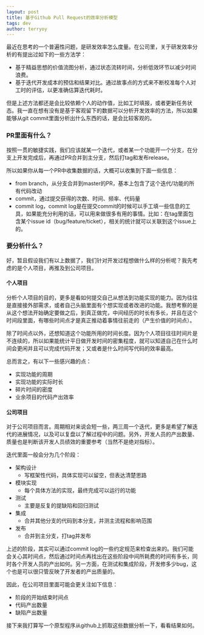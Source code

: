 ```yaml
---
layout: post
title: 基于Github Pull Request的效率分析模型
tags: dev
author: terryoy
---
```


最近在思考的一个普遍性问题，是研发效率怎么度量。在公司里，关于研发效率分析的有提出过如下的一些方法学：

* 基于精益思想的价值流图分析，通过状态流转时间，分析低效环节以减少时间浪费。
* 基于迭代开发成本的预估和结果对比。通过故事点的方式来不断校准每个人对工时的评估，以更准确估算迭代耗时。

但是上述方法都还是会比较依赖个人的动作值，比如工时填报，或者更新任务状态。我一直在想有没有是基于客观留下的数据可以分析开发效率的方法，所以如果能够从git commit里面分析出什么东西的话，是会比较客观的。

### PR里面有什么？

按照一贯的敏捷实践，我们应该就某一个迭代，或者某一个功能开一个分支，在分支上开发完成后，再通过PR合并到主分支，然后打tag和发布release。

所以如果你从每一个PR中收集数据的话，大概可以收集到下面一些信息：

* from branch，从分支合并到master的PR，基本上包含了这个迭代/功能的所有代码改动
* commit，通过提交获得的次数、时间、频率、代码量
* commit log，commit log是在提交commit的时候可以手工填一些信息的工具，如果能充分利用的话，可以用来做很多有用的事情。比如：在tag里面包含某个issue id（bug/feature/ticket），相关的统计就可以关联到这个issue上的。

### 要分析什么？

好，暂且假设我们有以上数据了，我们针对开发过程想做什么样的分析呢？我先考虑的是个人项目，再推及到公司项目。

#### 个人项目

分析个人项目的目的，更多是看如何提交自己从想法到功能实现的能力。因为往往是直接接外部需求，或者自己头脑里面有个想实现或者改进的功能。我想考察的是从这个想法开始确定要做之后，到真正做完，中间经历的时长有多长，并且在这个时间段里面，有哪些时间点才是真正推动着事情往前走的（产生价值的时间点）。

除了时间点以外，还想知道这个功能所用的时间长度。因为个人项目往往时间片是不连续的，所以如果能统计平日做开发时间的密集程度，就可以知道自己在什么时间会更闲并且可以完成代码开发；又或者是什么时间写代码的效率最高。

总而言之，有以下一些感兴趣的点：

* 实现功能的周期
* 实现功能的实际时长
* 碎片时间的密度
* 业余项目的代码产出效率

#### 公司项目

对于公司项目而言。周期相对来说会短一些，两三周一个迭代，更多是希望了解迭代的进展情况，以及可以复盘以了解过程中的问题。另外，开发人员的产出数量、质量也是判断该开发人员绩效的重要参考（当然不是绝对指标）。

迭代里面一般会分为几个阶段：

* 架构设计
  * 写框架性代码，具体实现可以留空，但表达清楚思路
* 模块实现
  * 每个具体方法的实现，最终完成可以运行的功能
* 测试
  * 主要是反复的提缺陷和回归测试
* 集成
  * 合并其他分支的代码到本分支，并测主流程和影响范围
* 发布
  * 合并到主分支，打tag并发布

上述的阶段，其实可以通过commit log的一些约定规范来检查出来的。我们可能会关心其时间点，然后通过时间点再找出在这些阶段中间所耗费的时间有多长，同时各个开发人员的产出如何。另一方面，在测试和集成阶段，开发修多少bug，这个也是可以很只管反映了开发者的产出质量的。

因此，在公司项目里面可能会更关注如下信息：

* 阶段的开始结束时间点
* 代码产出数量
* 缺陷产出数量

接下来我打算写一个原型程序从github上抓取这些数据分析一下，看看结果如何。












